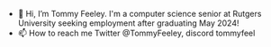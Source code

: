 - 👋 Hi, I’m Tommy Feeley. I'm a computer science senior at Rutgers University seeking employment after graduating May 2024!
- 📫 How to reach me Twitter @TommyFeeley, discord tommyfeel

<!---
tommyfeeley/tommyfeeley is a ✨ special ✨ repository because its `README.md` (this file) appears on your GitHub profile.
You can click the Preview link to take a look at your changes.
--->
